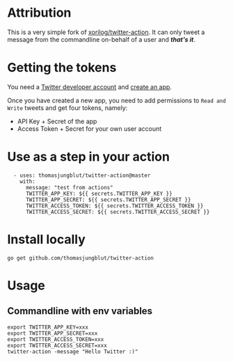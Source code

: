 # Attribution

This is a very simple fork of [xorilog/twitter-action](https://github.com/xorilog/twitter-action). It can only tweet a message from the commandline on-behalf of a user and ***that's it***.

# Getting the tokens

You need a [Twitter developer account](https://developer.twitter.com/) and [create an app](https://apps.twitter.com/).

Once you have created a new app, you need to add permissions to `Read and Write` tweets and get four tokens, namely:
* API Key + Secret of the app
* Access Token + Secret for your own user account 

# Use as a step in your action

```
  - uses: thomasjungblut/twitter-action@master
    with:
      message: "test from actions"  
      TWITTER_APP_KEY: ${{ secrets.TWITTER_APP_KEY }}
      TWITTER_APP_SECRET: ${{ secrets.TWITTER_APP_SECRET }}
      TWITTER_ACCESS_TOKEN: ${{ secrets.TWITTER_ACCESS_TOKEN }}
      TWITTER_ACCESS_SECRET: ${{ secrets.TWITTER_ACCESS_SECRET }} 
```

# Install locally

```
go get github.com/thomasjungblut/twitter-action
```

# Usage 

## Commandline with env variables
```
export TWITTER_APP_KEY=xxx
export TWITTER_APP_SECRET=xxx
export TWITTER_ACCESS_TOKEN=xxx
export TWITTER_ACCESS_SECRET=xxx
twitter-action -message "Hello Twitter :)"
```

